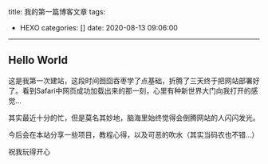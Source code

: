 title: 我的第一篇博客文章
tags:
  - HEXO
categories: []
date: 2020-08-13 09:06:00
---
## Hello World

这是我第一次建站，这段时间囫囵吞枣学了点基础，折腾了三天终于把网站部署好了。看到Safari中网页成功加载出来的那一刻，心里有种新世界大门向我打开的感觉…

其实最近十分的忙，但是莫名其妙地，脑海里始终觉得会倒腾网站的人闪闪发光。

今后会在本站分享一些项目，教程心得，以及可恶的吹水（其实当码农也不错…）

祝我玩得开心